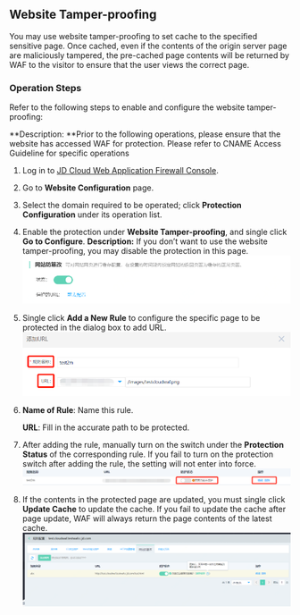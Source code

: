 ## **Website Tamper-proofing**

You may use website tamper-proofing to set cache to the specified sensitive page. Once cached, even if the contents of the origin server page are maliciously tampered, the pre-cached page contents will be returned by WAF to the visitor to ensure that the user views the correct page.

### **Operation Steps**

Refer to the following steps to enable and configure the website tamper-proofing:

**Description: **Prior to the following operations, please ensure that the website has accessed WAF for protection. Please refer to CNAME Access Guideline for specific operations
1. Log in to [JD Cloud Web Application Firewall Console](https://cloudwaf-console.jdcloud.com).

2. Go to **Website Configuration** page.

3. Select the domain required to be operated; click **Protection Configuration** under its operation list.

4. Enable the protection under **Website Tamper-proofing**, and single click **Go to Configure**. **Description:** If you don’t want to use the website tamper-proofing, you may disable the protection in this page.
![image.png](../../../../../image/waf-img/%E7%BD%91%E9%A1%B5%E9%98%B2%E7%AF%A1%E6%94%B9-1.png)

5. Single click **Add a New Rule** to configure the specific page to be protected in the dialog box to add URL.
![image.png](../../../../../image/waf-img/%E7%BD%91%E9%A1%B5%E9%98%B2%E7%AF%A1%E6%94%B9-2.png)

6. **Name of Rule**: Name this rule.

   **URL**: Fill in the accurate path to be protected.

7. After adding the rule, manually turn on the switch under the **Protection Status** of the corresponding rule. If you fail to turn on the protection switch after adding the rule, the setting will not enter into force.
![image.png](../../../../../image/waf-img/%E7%BD%91%E9%A1%B5%E9%98%B2%E7%AF%A1%E6%94%B9-3.png)

8. If the contents in the protected page are updated, you must single click **Update Cache** to update the cache. If you fail to update the cache after page update, WAF will always return the page contents of the latest cache.
![image.png](../../../../../image/WAF/fanchgai1.png)

 
